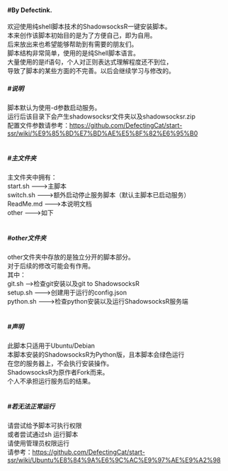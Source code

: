 #### #By Defectink.</br>
欢迎使用纯shell脚本技术的ShadowsocksR一键安装脚本。</br>
本来创作该脚本初始目的是为了方便自己，即为自用。</br>
后来放出来也希望能够帮助到有需要的朋友们。</br>
脚本结构非常简单，使用的是纯Shell脚本语言。</br>
大量使用的是if语句，个人对正则表达式理解程度还不到位，</br>
导致了脚本的某些方面的不完善。以后会继续学习与修改的。</br>
##### #说明</br>
脚本默认为使用-d参数启动服务。</br>
运行后该目录下会产生shadowsocksr文件夹以及shadowsocksr.zip</br>
配置文件参数请参考：https://github.com/DefectingCat/start-ssr/wiki/%E9%85%8D%E7%BD%AE%E5%8F%82%E6%95%B0</br>
</br>
##### #主文件夹</br>
主文件夹中拥有：</br>
start.sh   --->主脚本</br>
switch.sh   --->额外启动停止服务脚本（默认主脚本已启动服务）</br>
ReadMe.md   --->本说明文档</br>
other   --->如下</br>
</br>
##### #other文件夹</br>
other文件夹中存放的是独立分开的脚本部分。</br>
对于后续的修改可能会有作用。</br>
其中：</br>
git.sh   -->检查git安装以及git to ShadowsocksR</br>
setup.sh   --->创建用于运行的config.json</br>
python.sh   --->检查python安装以及运行ShadowsocksR服务端</br>
</br>
##### #声明</br>
此脚本只适用于Ubuntu/Debian</br>
本脚本安装的ShadowsocksR为Python版，且本脚本会绿色运行</br>
在您的服务器上，不会执行安装操作。</br>
ShadowsocksR为原作者Fork而来。</br>
个人不承担运行服务后的结果。</br>
</br>
##### #若无法正常运行</br>
请尝试给予脚本可执行权限</br>
或者尝试通过sh 运行脚本</br>
请使用管理员权限运行</br>
请参考：https://github.com/DefectingCat/start-ssr/wiki/Ubuntu%E8%84%9A%E6%9C%AC%E9%97%AE%E9%A2%98
</br>
